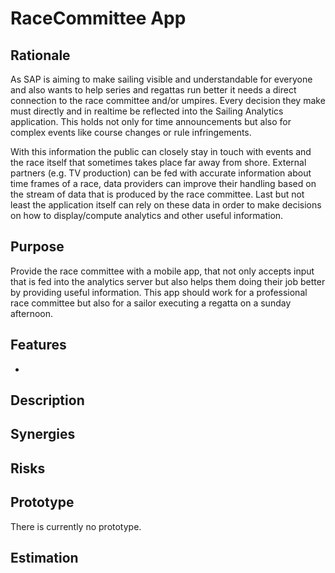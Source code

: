# RaceCommittee App

## Rationale
As SAP is aiming to make sailing visible and understandable for everyone and also wants to help series and regattas run better it needs a direct connection to the race committee and/or umpires. Every decision they make must directly and in realtime be reflected into the Sailing Analytics application. This holds not only for time announcements but also for complex events like course changes or rule infringements.

With this information the public can closely stay in touch with events and the race itself that sometimes takes place far away from shore. External partners (e.g. TV production) can be fed with accurate information about time frames of a race, data providers can improve their handling based on the stream of data that is produced by the race committee. Last but not least the application itself can rely on these data in order to make decisions on how to display/compute analytics and other useful information.

## Purpose

Provide the race committee with a mobile app, that not only accepts input that is fed into the analytics server but also helps them doing their job better by providing useful information. This app should work for a professional race committee but also for a sailor executing a regatta on a sunday afternoon.

## Features

* 

## Description


## Synergies


## Risks


## Prototype

There is currently no prototype.

## Estimation

